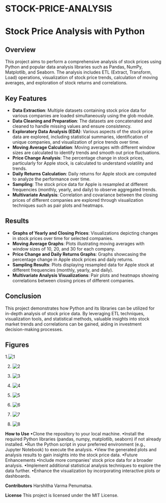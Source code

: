 # STOCK-PRICE-ANALYSIS

# Stock Price Analysis with Python

## Overview
This project aims to perform a comprehensive analysis of stock prices using Python and popular data analysis libraries such as Pandas, NumPy, Matplotlib, and Seaborn. The analysis includes ETL (Extract, Transform, Load) operations, visualization of stock price trends, calculation of moving averages, and exploration of stock returns and correlations.

## Key Features
- **Data Extraction**: Multiple datasets containing stock price data for various companies are loaded simultaneously using the glob module.
- **Data Cleaning and Preparation**: The datasets are concatenated and cleaned to handle missing values and ensure consistency.
- **Exploratory Data Analysis (EDA)**: Various aspects of the stock price data are explored, including statistical summaries, identification of unique companies, and visualization of price trends over time.
- **Moving Average Calculation**: Moving averages with different window sizes are calculated to identify trends and smooth out price fluctuations.
- **Price Change Analysis**: The percentage change in stock prices, particularly for Apple stock, is calculated to understand volatility and trends.
- **Daily Returns Calculation**: Daily returns for Apple stock are computed to analyze the performance over time.
- **Sampling**: The stock price data for Apple is resampled at different frequencies (monthly, yearly, and daily) to observe aggregated trends.
- **Multivariate Analysis**: Correlation and covariance between the closing prices of different companies are explored through visualization techniques such as pair plots and heatmaps.


## Results
- **Graphs of Yearly and Closing Prices**: Visualizations depicting changes in stock prices over time for selected companies.
- **Moving Average Graphs**: Plots illustrating moving averages with window sizes of 10, 20, and 30 for each company.
- **Price Change and Daily Returns Graphs**: Graphs showcasing the percentage change in Apple stock prices and daily returns.
- **Sampling Results**: Plots displaying resampled data for Apple stock at different frequencies (monthly, yearly, and daily).
- **Multivariate Analysis Visualizations**: Pair plots and heatmaps showing correlations between closing prices of different companies.

## Conclusion
This project demonstrates how Python and its libraries can be utilized for in-depth analysis of stock price data. By leveraging ETL techniques, visualization tools, and statistical methods, valuable insights into stock market trends and correlations can be gained, aiding in investment decision-making processes.

## Figures
1.![1](https://github.com/Navya1223/STOCK-PRICE-ANALYSIS-DATASETS/blob/main/1.png)



2. ![2](https://github.com/Navya1223/STOCK-PRICE-ANALYSIS-DATASETS/blob/main/2.png)



3. ![3](https://github.com/Navya1223/STOCK-PRICE-ANALYSIS-DATASETS/blob/main/3.png)



4. ![4](https://github.com/Navya1223/STOCK-PRICE-ANALYSIS-DATASETS/blob/main/4.png)



5. ![5](https://github.com/Navya1223/STOCK-PRICE-ANALYSIS-DATASETS/blob/main/5.png)



6. ![6](https://github.com/Navya1223/STOCK-PRICE-ANALYSIS-DATASETS/blob/main/6.png)



7. ![7](https://github.com/Navya1223/STOCK-PRICE-ANALYSIS-DATASETS/blob/main/7.png)



8. ![8](https://github.com/Navya1223/STOCK-PRICE-ANALYSIS-DATASETS/blob/main/8.png)


**How to Use**
•Clone the repository to your local machine.
•Install the required Python libraries (pandas, numpy, matplotlib, seaborn) if not already installed.
•Run the Python script in your preferred environment (e.g., Jupyter Notebook) to execute the analysis.
•View the generated plots and analysis results to gain insights into the stock price data.
•Future Enhancements
•Include more companies' stock price data for a broader analysis.
•Implement additional statistical analysis techniques to explore the data further.
•Enhance the visualization by incorporating interactive plots or dashboards.


**Contributors**
Harshitha Varma Penumatsa.


**License**
This project is licensed under the MIT License.



